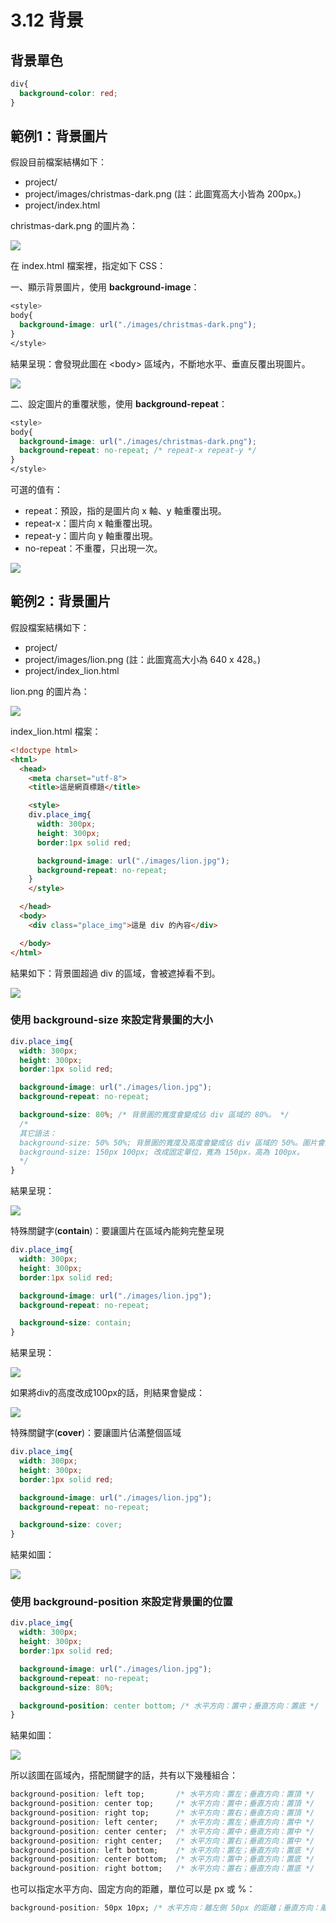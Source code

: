 # 3.12 背景

## 背景單色

```css
div{
  background-color: red;
}
```

## 範例1：背景圖片

假設目前檔案結構如下：

* project/
* project/images/christmas-dark.png  \(註：此圖寬高大小皆為 200px。\)
* project/index.html

christmas-dark.png 的圖片為：

![](/assets/christmas-dark.png)

在 index.html 檔案裡，指定如下 CSS：

一、顯示背景圖片，使用 **background-image**：

```css
<style>
body{
  background-image: url("./images/christmas-dark.png");
}
</style>
```

結果呈現：會發現此圖在 &lt;body&gt; 區域內，不斷地水平、垂直反覆出現圖片。

![](/assets/bg_image.png)

二、設定圖片的重覆狀態，使用 **background-repeat**：

```css
<style>
body{
  background-image: url("./images/christmas-dark.png");
  background-repeat: no-repeat; /* repeat-x repeat-y */
}
</style>
```

可選的值有：

* repeat：預設，指的是圖片向 x 軸、y 軸重覆出現。
* repeat-x：圖片向 x 軸重覆出現。
* repeat-y：圖片向 y 軸重覆出現。
* no-repeat：不重覆，只出現一次。

![](/assets/背景重覆.png)

## 範例2：背景圖片

假設檔案結構如下：

* project/
* project/images/lion.png  \(註：此圖寬高大小為 640 x 428。\)
* project/index\_lion.html

lion.png 的圖片為：

![](/assets/lion.jpg)

index\_lion.html 檔案：

```html
<!doctype html>
<html>
  <head>
    <meta charset="utf-8">
    <title>這是網頁標題</title>

    <style>
    div.place_img{
      width: 300px;
      height: 300px;
      border:1px solid red;

      background-image: url("./images/lion.jpg");
      background-repeat: no-repeat;
    }
    </style>

  </head>
  <body>
    <div class="place_img">這是 div 的內容</div>

  </body>
</html>
```

結果如下：背景圖超過 div 的區域，會被遮掉看不到。

![](/assets/background1.png)

### 使用 **background-size** 來設定背景圖的大小

```css
div.place_img{
  width: 300px;
  height: 300px;
  border:1px solid red;

  background-image: url("./images/lion.jpg");
  background-repeat: no-repeat;

  background-size: 80%; /* 背景圖的寬度會變成佔 div 區域的 80%。 */
  /*
  其它語法：
  background-size: 50% 50%; 背景圖的寬度及高度會變成佔 div 區域的 50%。圖片會變形。
  background-size: 150px 100px; 改成固定單位，寬為 150px，高為 100px。
  */
}
```

結果呈現：

![](/assets/background2.png)

特殊關鍵字\(**contain**\)：要讓圖片在區域內能夠完整呈現

```css
div.place_img{
  width: 300px;
  height: 300px;
  border:1px solid red;

  background-image: url("./images/lion.jpg");
  background-repeat: no-repeat;

  background-size: contain;
}
```

結果呈現：

![](/assets/background3.png)

如果將div的高度改成100px的話，則結果會變成：

![](/assets/background4.png)

特殊關鍵字\(**cover**\)：要讓圖片佔滿整個區域

```css
div.place_img{
  width: 300px;
  height: 300px;
  border:1px solid red;

  background-image: url("./images/lion.jpg");
  background-repeat: no-repeat;

  background-size: cover;
}
```

結果如圖：

![](/assets/background6.png)

### 使用 **background-position** 來設定背景圖的位置

```css
div.place_img{
  width: 300px;
  height: 300px;
  border:1px solid red;

  background-image: url("./images/lion.jpg");
  background-repeat: no-repeat;
  background-size: 80%;

  background-position: center bottom; /* 水平方向：置中；垂直方向：置底 */
}
```

結果如圖：

![](/assets/background7.png)

所以該圖在區域內，搭配關鍵字的話，共有以下幾種組合：

```css
background-position: left top;       /* 水平方向：置左；垂直方向：置頂 */
background-position: center top;     /* 水平方向：置中；垂直方向：置頂 */
background-position: right top;      /* 水平方向：置右；垂直方向：置頂 */
background-position: left center;    /* 水平方向：置左；垂直方向：置中 */
background-position: center center;  /* 水平方向：置中；垂直方向：置中 */
background-position: right center;   /* 水平方向：置右；垂直方向：置中 */
background-position: left bottom;    /* 水平方向：置左；垂直方向：置底 */
background-position: center bottom;  /* 水平方向：置中；垂直方向：置底 */
background-position: right bottom;   /* 水平方向：置右；垂直方向：置底 */
```

也可以指定水平方向、固定方向的距離，單位可以是 px 或 %：

```css
background-position: 50px 10px; /* 水平方向：離左側 50px 的距離；垂直方向：離上側 10px 的距離 */
```



